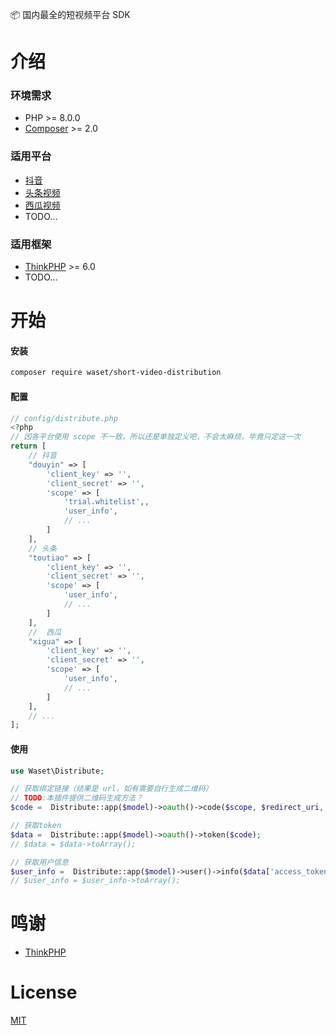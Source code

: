 📦 国内最全的短视频平台 SDK

# 介绍

### 环境需求

- PHP >= 8.0.0
- [Composer](https://getcomposer.org/) >= 2.0

### 适用平台

- [抖音](https://open.douyin.com/platform/doc)
- [头条视频](https://open.douyin.com/platform/doc?doc=docs/openapi/video-management/toutiao/create-video/publish-video)
- [西瓜视频](https://open.douyin.com/platform/doc?doc=docs/openapi/video-management/xigua/create-video/publish-video)
- TODO...

### 适用框架

- [ThinkPHP](https://www.kancloud.cn/manual/thinkphp6_0) >= 6.0
- TODO...

# 开始

#### 安装

```bash
composer require waset/short-video-distribution
```

#### 配置

```php
// config/distribute.php
<?php
// 因各平台使用 scope 不一致，所以还是单独定义吧，不会太麻烦，毕竟只定这一次
return [
    // 抖音
    "douyin" => [
        'client_key' => '',
        'client_secret' => '',
        'scope' => [
            'trial.whitelist',,
            'user_info',
            // ...
        ]
    ],
    // 头条
    "toutiao" => [
        'client_key' => '',
        'client_secret' => '',
        'scope' => [
            'user_info',
            // ...
        ]
    ],
    //  西瓜
    "xigua" => [
        'client_key' => '',
        'client_secret' => '',
        'scope' => [
            'user_info',
            // ...
        ]
    ],
    // ...
];


```

#### 使用

```php
use Waset\Distribute;

// 获取绑定链接（结果是 url，如有需要自行生成二维码）
// TODO:本插件提供二维码生成方法？
$code =  Distribute::app($model)->oauth()->code($scope, $redirect_uri, $state);

// 获取token
$data =  Distribute::app($model)->oauth()->token($code);
// $data = $data->toArray();

// 获取用户信息
$user_info =  Distribute::app($model)->user()->info($data['access_token'], $data['open_id']);
// $user_info = $user_info->toArray();

```

# 鸣谢

- [ThinkPHP](https://github.com/top-think/framework)

# License

[MIT](./LICENSE)
